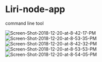 # Liri-node-app
command line tool

<img src="https://i.ibb.co/6gs7pLJ/Screen-Shot-2018-12-20-at-8-42-17-PM.png" alt="Screen-Shot-2018-12-20-at-8-42-17-PM" border="0">
<img src="https://i.ibb.co/Cbyt7dK/Screen-Shot-2018-12-20-at-8-53-35-PM.png" alt="Screen-Shot-2018-12-20-at-8-53-35-PM" border="0">

<img src="https://i.ibb.co/R2XCKpQ/Screen-Shot-2018-12-20-at-8-42-32-PM.png" alt="Screen-Shot-2018-12-20-at-8-42-32-PM" border="0">



<img src="https://i.ibb.co/LSwdVNf/Screen-Shot-2018-12-20-at-8-53-53-PM.png" alt="Screen-Shot-2018-12-20-at-8-53-53-PM" border="0">
<img src="https://i.ibb.co/2cmw514/Screen-Shot-2018-12-20-at-8-54-05-PM.png" alt="Screen-Shot-2018-12-20-at-8-54-05-PM" border="0">
